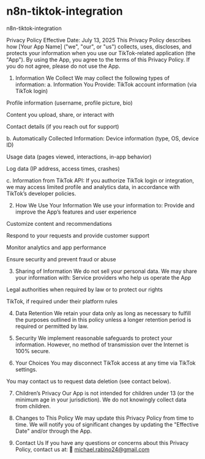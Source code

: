 # n8n-tiktok-integration
n8n-tiktok-integration

Privacy Policy
Effective Date: July 13, 2025
This Privacy Policy describes how [Your App Name] ("we", "our", or "us") collects, uses, discloses, and protects your information when you use our TikTok-related application (the "App").
By using the App, you agree to the terms of this Privacy Policy. If you do not agree, please do not use the App.

1. Information We Collect
We may collect the following types of information:
a. Information You Provide:
TikTok account information (via TikTok login)


Profile information (username, profile picture, bio)


Content you upload, share, or interact with


Contact details (if you reach out for support)


b. Automatically Collected Information:
Device information (type, OS, device ID)


Usage data (pages viewed, interactions, in-app behavior)


Log data (IP address, access times, crashes)


c. Information from TikTok API:
If you authorize TikTok login or integration, we may access limited profile and analytics data, in accordance with TikTok’s developer policies.

2. How We Use Your Information
We use your information to:
Provide and improve the App’s features and user experience


Customize content and recommendations


Respond to your requests and provide customer support


Monitor analytics and app performance


Ensure security and prevent fraud or abuse



3. Sharing of Information
We do not sell your personal data. We may share your information with:
Service providers who help us operate the App


Legal authorities when required by law or to protect our rights


TikTok, if required under their platform rules



4. Data Retention
We retain your data only as long as necessary to fulfill the purposes outlined in this policy unless a longer retention period is required or permitted by law.

5. Security
We implement reasonable safeguards to protect your information. However, no method of transmission over the Internet is 100% secure.

6. Your Choices
You may disconnect TikTok access at any time via TikTok settings.


You may contact us to request data deletion (see contact below).



7. Children’s Privacy
Our App is not intended for children under 13 (or the minimum age in your jurisdiction). We do not knowingly collect data from children.

8. Changes to This Policy
We may update this Privacy Policy from time to time. We will notify you of significant changes by updating the "Effective Date" and/or through the App.

9. Contact Us
If you have any questions or concerns about this Privacy Policy, contact us at:
📧 michael.rabino24@gmail.com

